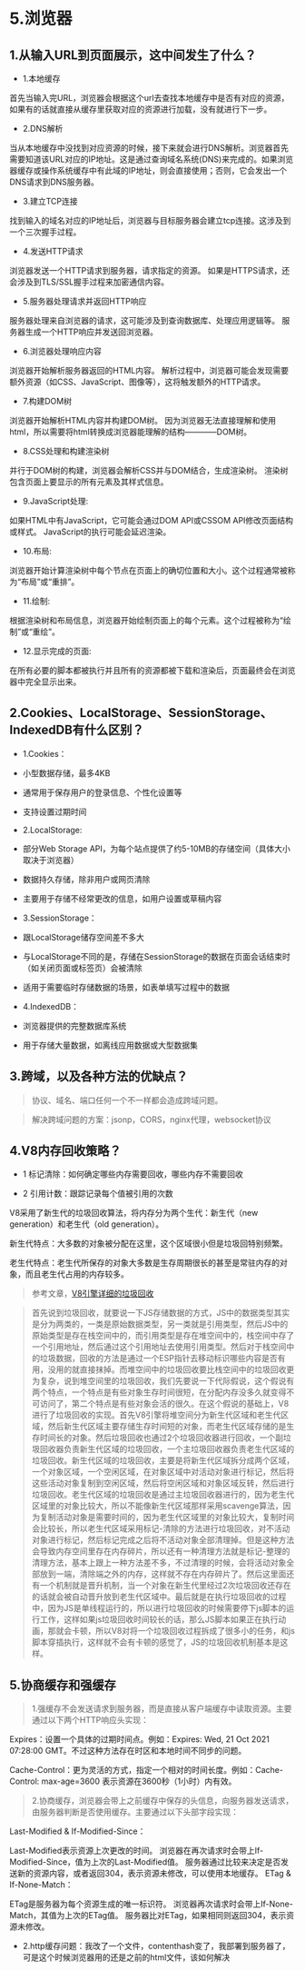 # 5.浏览器

## 1.从输入URL到页面展示，这中间发生了什么？

- 1.本地缓存

首先当输入完URL，浏览器会根据这个url去查找本地缓存中是否有对应的资源，如果有的话就直接从缓存里获取对应的资源进行加载，没有就进行下一步。

- 2.DNS解析

当从本地缓存中没找到对应资源的时候，接下来就会进行DNS解析。浏览器首先需要知道该URL对应的IP地址。这是通过查询域名系统(DNS)来完成的。如果浏览器缓存或操作系统缓存中有此域的IP地址，则会直接使用；否则，它会发出一个DNS请求到DNS服务器。

- 3.建立TCP连接

找到输入的域名对应的IP地址后，浏览器与目标服务器会建立tcp连接。这涉及到一个三次握手过程。

- 4.发送HTTP请求

浏览器发送一个HTTP请求到服务器，请求指定的资源。
如果是HTTPS请求，还会涉及到TLS/SSL握手过程来加密通信内容。

- 5.服务器处理请求并返回HTTP响应

服务器处理来自浏览器的请求，这可能涉及到查询数据库、处理应用逻辑等。
服务器生成一个HTTP响应并发送回浏览器。

- 6.浏览器处理响应内容

浏览器开始解析服务器返回的HTML内容。
解析过程中，浏览器可能会发现需要额外资源（如CSS、JavaScript、图像等），这将触发额外的HTTP请求。

- 7.构建DOM树

浏览器开始解析HTML内容并构建DOM树。
因为浏览器无法直接理解和使用html，所以需要将html转换成浏览器能理解的结构————DOM树。

- 8.CSS处理和构建渲染树

并行于DOM树的构建，浏览器会解析CSS并与DOM结合，生成渲染树。
渲染树包含页面上要显示的所有元素及其样式信息。

- 9.JavaScript处理:

如果HTML中有JavaScript，它可能会通过DOM API或CSSOM API修改页面结构或样式。
JavaScript的执行可能会延迟渲染。

- 10.布局:

浏览器开始计算渲染树中每个节点在页面上的确切位置和大小。这个过程通常被称为“布局”或“重排”。

- 11.绘制:

根据渲染树和布局信息，浏览器开始绘制页面上的每个元素。这个过程被称为“绘制”或“重绘”。

- 12.显示完成的页面:

在所有必要的脚本都被执行并且所有的资源都被下载和渲染后，页面最终会在浏览器中完全显示出来。

## 2.Cookies、LocalStorage、SessionStorage、IndexedDB有什么区别？

- 1.Cookies：

- 小型数据存储，最多4KB

- 通常用于保存用户的登录信息、个性化设置等

- 支持设置过期时间

- 2.LocalStorage:

- 部分Web Storage API，为每个站点提供了约5-10MB的存储空间（具体大小取决于浏览器）

- 数据持久存储，除非用户或网页清除

- 主要用于存储不经常更改的信息，如用户设置或草稿内容

- 3.SessionStorage：

- 跟LocalStorage储存空间差不多大

- 与LocalStorage不同的是，存储在SessionStorage的数据在页面会话结束时（如关闭页面或标签页）会被清除

- 适用于需要临时存储数据的场景，如表单填写过程中的数据

- 4.IndexedDB：

- 浏览器提供的完整数据库系统

- 用于存储大量数据，如离线应用数据或大型数据集

## 3.跨域，以及各种方法的优缺点？

>协议、域名、端口任何一个不一样都会造成跨域问题。

>解决跨域问题的方案：jsonp，CORS，nginx代理，websocket协议

## 4.V8内存回收策略？

- 1 标记清除：如何确定哪些内存需要回收，哪些内存不需要回收

- 2 引用计数：跟踪记录每个值被引用的次数

V8采用了新生代的垃圾回收算法，将内存分为两个生代：新生代（new generation）和老生代（old generation）。

新生代特点：大多数的对象被分配在这里，这个区域很小但是垃圾回特别频繁。

老生代特点：老生代所保存的对象大多数是生存周期很长的甚至是常驻内存的对象，而且老生代占用的内存较多。

>参考文章，[V8引擎详细的垃圾回收](https://time.geekbang.org/column/article/131233)

>首先说到垃圾回收，就要说一下JS存储数据的方式，JS中的数据类型其实是分为两类的，一类是原始数据类型，另一类就是引用类型，然后JS中的原始类型是存在栈空间中的，而引用类型是存在堆空间中的，栈空间中存了一个引用地址，然后通过这个引用地址去使用引用类型。然后对于栈空间中的垃圾数据，回收的方法是通过一个ESP指针去移动标识哪些内容是否有用，没用的就直接抹掉。而堆空间中的垃圾回收要比栈空间中的垃圾回收更为复杂，说到堆空间里的垃圾回收，我们先要说一下代际假说，这个假说有两个特点，一个特点是有些对象生存时间很短，在分配内存没多久就变得不可访问了，第二个特点是有些对象会活的很久。在这个假说的基础上，V8进行了垃圾回收的实现。首先V8引擎将堆空间分为新生代区域和老生代区域，然后新生代区域主要存储生存时间短的对象，而老生代区域存储的是生存时间长的对象。然后垃圾回收也通过2个垃圾回收器进行回收，一个副垃圾回收器负责新生代区域的垃圾回收，一个主垃圾回收器负责老生代区域的垃圾回收。新生代区域的垃圾回收，主要是将新生代区域拆分成两个区域，一个对象区域，一个空闲区域，在对象区域中对活动对象进行标记，然后将这些活动对象复制到空闲区域，然后将空闲区域和对象区域反转，然后进行垃圾回收。老生代区域的垃圾回收是通过主垃圾回收器进行的，因为老生代区域里的对象比较大，所以不能像新生代区域那样采用scavenge算法，因为复制活动对象是需要时间的，因为老生代区域里的对象比较大，复制时间会比较长，所以老生代区域采用标记-清除的方法进行垃圾回收，对不活动对象进行标记，然后标记完成之后将不活动对象全部清理掉。但是这种方法会导致内存空间里存在内存碎片，所以还有一种清理方法就是标记-整理的清理方法，基本上跟上一种方法差不多，不过清理的时候，会将活动对象全部放到一端，清除端之外的内存，这样就不存在内存碎片了。然后这里面还有一个机制就是晋升机制，当一个对象在新生代里经过2次垃圾回收还存在的话就会被自动晋升放到老生代区域中。最后就是在执行垃圾回收的过程中，因为JS是单线程运行的，所以进行垃圾回收的时候需要停下js脚本的运行工作，这样如果js垃圾回收时间较长的话，那么JS脚本如果正在执行动画，那就会卡顿，所以V8对将一个垃圾回收过程拆成了很多小的任务，和js脚本穿插执行，这样就不会有卡顿的感觉了，JS的垃圾回收机制基本是这样。

## 5.协商缓存和强缓存

>1.强缓存不会发送请求到服务器，而是直接从客户端缓存中读取资源。主要通过以下两个HTTP响应头实现：

Expires：设置一个具体的过期时间点。例如：Expires: Wed, 21 Oct 2021 07:28:00 GMT。不过这种方法存在时区和本地时间不同步的问题。

Cache-Control：更为灵活的方式，指定一个相对的时间长度。例如：Cache-Control: max-age=3600 表示资源在3600秒（1小时）内有效。

>2.协商缓存，浏览器会带上之前缓存中保存的头信息，向服务器发送请求，由服务器判断是否使用缓存。主要通过以下头部字段实现：

Last-Modified & If-Modified-Since：

Last-Modified表示资源上次更改的时间。
浏览器在再次请求时会带上If-Modified-Since，值为上次的Last-Modified值。
服务器通过比较来决定是否发送新的资源内容，或者返回304，表示资源未修改，可以使用本地缓存。
ETag & If-None-Match：

ETag是服务器为每个资源生成的唯一标识符。
浏览器再次请求时会带上If-None-Match，其值为上次的ETag值。
服务器比对ETag，如果相同则返回304，表示资源未修改。

- 2.http缓存问题：我改了一个文件，contenthash变了，我部署到服务器了，可是这个时候浏览器用的还是之前的html文件，该如何解决
